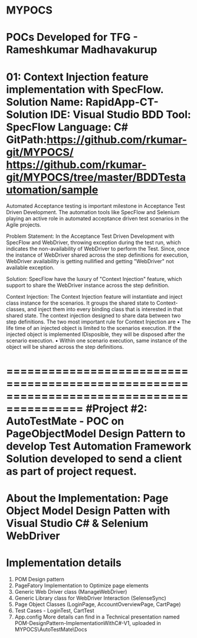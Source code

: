 # MYPOCS
POCs Developed for TFG - Rameshkumar Madhavakurup
================================================================================
01: Context Injection feature implementation with SpecFlow.
Solution Name: RapidApp-CT-Solution
IDE: Visual Studio
BDD Tool: SpecFlow
Language: C#
GitPath:https://github.com/rkumar-git/MYPOCS/
		https://github.com/rkumar-git/MYPOCS/tree/master/BDDTestautomation/sample
================================================================================
Automated Acceptance testing is important milestone in Acceptance Test Driven Development. The automation tools like SpecFlow and Selenium playing an active role in automated acceptance driven test scenarios in the Agile projects.

Problem Statement:
In the Acceptance Test Driven Development with SpecFlow and WebDriver, throwing exception during the test run, which indicates the non-availability of WebDriver to perform the Test. Since, once the instance of WebDriver shared across the step definitions for execution, WebDriver  availability is getting nullified and getting "WebDriver" not available exception.

Solution:
SpecFlow have the luxury of "Context Injection" feature, which support to share the WebDriver instance across the step definition. 

Context Injection:
The Context Injection feature will instantiate and inject class instance for the scenarios. It groups the shared state to Context-classes, and inject them into every binding class that is interested in that shared state. The context injection designed to share data between two step definitions. The two most important rule for Context Injection are
•	The life time of an injected object is limited to the scenarios execution. If the injected object is implemented IDisposible, they will be disposed after the scenario execution.
•	Within one scenario execution, same instance of the object will be shared across the step definitions.

=========================================================================================
#Project #2: 
AutoTestMate - POC on PageObjectModel Design Pattern to develop Test Automation Framework
Solution developed to send a client as part of project request.
=========================================================================================
About the Implementation:
Page Object Model Design Patten with Visual Studio C# & Selenium WebDriver
=========================================================================================
Implementation details
=========================================================================================
01. POM Design pattern
02. PageFatory Implementation to Optimize page elements
03. Generic Web Driver class (ManageWebDriver)
04. Generic Library class for WebDriver Interaction (SelenseSync)
05. Page Object Classes (LoginPage, AccountOverviewPage, CartPage)
05. Test Cases - LoginTest, CartTest
06. App.config
More details can find in a Technical presentation named 
POM-DesignPattern-ImplementationWithC#-V1, uploaded in MYPOCS\AutoTestMate\Docs
